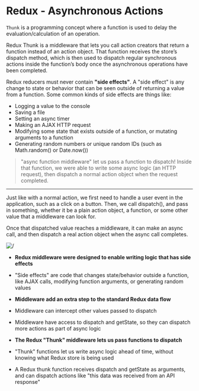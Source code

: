  # Redux - Asynchronous Actions

 ``Thunk`` is a programming concept where a function is used to delay the evaluation/calculation of an operation.

Redux Thunk is a middleware that lets you call action creators that return a function instead of an action object. That function receives the store’s dispatch method, which is then used to dispatch regular synchronous actions inside the function’s body once the asynchronous operations have been completed.

Redux reducers must never contain **"side effects"**. A "side effect" is any change to state or behavior that can be seen outside of returning a value from a function. Some common kinds of side effects are things like:

- Logging a value to the console
- Saving a file
- Setting an async timer
- Making an AJAX HTTP request
- Modifying some state that exists outside of a function, or mutating arguments to a function
- Generating random numbers or unique random IDs (such as Math.random() or Date.now())

>   "async function middleware" let us pass a function to dispatch! Inside that function, we were able to write some async logic (an HTTP request), then dispatch a normal action object when the request completed.

----------------

Just like with a normal action, we first need to handle a user event in the application, such as a click on a button. Then, we call dispatch(), and pass in something, whether it be a plain action object, a function, or some other value that a middleware can look for.

Once that dispatched value reaches a middleware, it can make an async call, and then dispatch a real action object when the async call completes.


![/](https://redux.js.org/assets/images/ReduxAsyncDataFlowDiagram-d97ff38a0f4da0f327163170ccc13e80.gif)



- **Redux middleware were designed to enable writing logic that has side effects**

- "Side effects" are code that changes state/behavior outside a function, like AJAX calls, modifying function arguments, or generating random values

- **Middleware add an extra step to the standard Redux data flow**

- Middleware can intercept other values passed to dispatch
- Middleware have access to dispatch and getState, so they can dispatch more actions as part of async logic

- **The Redux "Thunk" middleware lets us pass functions to dispatch**

- "Thunk" functions let us write async logic ahead of time, without knowing what Redux store is being used
- A Redux thunk function receives dispatch and getState as arguments, and can dispatch actions like "this data was received from an API response"